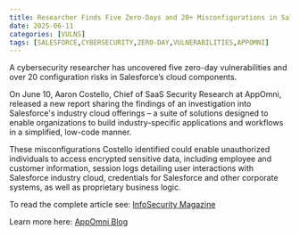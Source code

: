 ```yaml
---
title: Researcher Finds Five Zero-Days and 20+ Misconfigurations in Salesforce Cloud
date: 2025-06-11
categories: [VULNS]
tags: [SALESFORCE,CYBERSECURITY,ZERO-DAY,VULNERABILITIES,APPOMNI]
---
```


A cybersecurity researcher has uncovered five zero-day vulnerabilities and over 20 configuration risks in Salesforce’s cloud components.

On June 10, Aaron Costello, Chief of SaaS Security Research at AppOmni, released a new report sharing the findings of an investigation into Salesforce's industry cloud offerings – a suite of solutions designed to enable organizations to build industry-specific applications and workflows in a simplified, low-code manner.

These misconfigurations Costello identified could enable unauthorized individuals to access encrypted sensitive data, including employee and customer information, session logs detailing user interactions with Salesforce industry cloud, credentials for Salesforce and other corporate systems, as well as proprietary business logic.

To read the complete article see: [InfoSecurity Magazine](https://www.infosecurity-magazine.com/news/zeroday-20-misconfigurations-in/)  

Learn more here: [AppOmni Blog](https://appomni.com/blog/low-code-high-stakes-salesforce-security/)  
